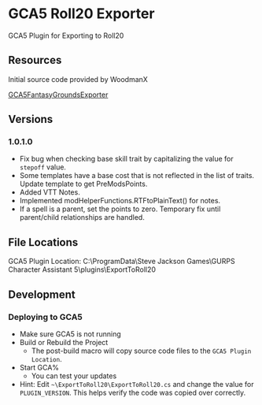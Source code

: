 # GCA5 Roll20 Exporter

GCA5 Plugin for Exporting to Roll20

## Resources

Initial source code provided by WoodmanX

[GCA5FantasyGroundsExporter](https://github.com/WoodmanX/GCA5FantasyGroundsExporter)

## Versions

### 1.0.1.0

- Fix bug when checking base skill trait by capitalizing the value for `stepoff` value.
- Some templates have a base cost that is not reflected in the list of traits. Update template to get PreModsPoints.
- Added VTT Notes.
- Implemented modHelperFunctions.RTFtoPlainText() for notes.
- If a spell is a parent, set the points to zero. Temporary fix until parent/child relationships are handled.

## File Locations

GCA5 Plugin Location: C:\ProgramData\Steve Jackson Games\GURPS Character Assistant 5\plugins\ExportToRoll20

## Development

### Deploying to GCA5

- Make sure GCA5 is not running
- Build or Rebuild the Project
  - The post-build macro will copy source code files to the `GCA5 Plugin Location`.
- Start GCA%
  - You can test your updates
- Hint: Edit `~\ExportToRoll20\ExportToRoll20.cs` and change the value for `PLUGIN_VERSION`. This helps verify the code was copied over correctly.